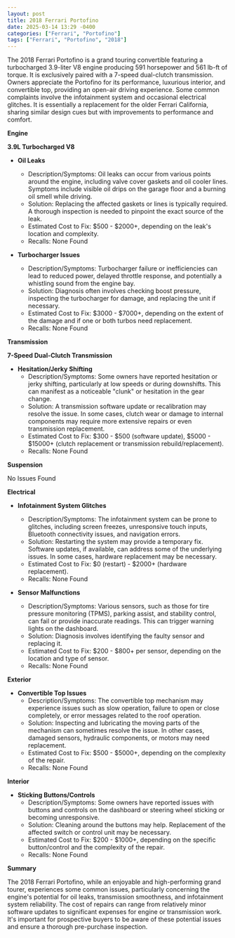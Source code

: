 ```yaml
---
layout: post
title: 2018 Ferrari Portofino
date: 2025-03-14 13:29 -0400
categories: ["Ferrari", "Portofino"]
tags: ["Ferrari", "Portofino", "2018"]
---
```

The 2018 Ferrari Portofino is a grand touring convertible featuring a turbocharged 3.9-liter V8 engine producing 591 horsepower and 561 lb-ft of torque. It is exclusively paired with a 7-speed dual-clutch transmission. Owners appreciate the Portofino for its performance, luxurious interior, and convertible top, providing an open-air driving experience. Some common complaints involve the infotainment system and occasional electrical glitches. It is essentially a replacement for the older Ferrari California, sharing similar design cues but with improvements to performance and comfort.

**Engine**

**3.9L Turbocharged V8**

*   **Oil Leaks**
    *   Description/Symptoms: Oil leaks can occur from various points around the engine, including valve cover gaskets and oil cooler lines. Symptoms include visible oil drips on the garage floor and a burning oil smell while driving.
    *   Solution: Replacing the affected gaskets or lines is typically required. A thorough inspection is needed to pinpoint the exact source of the leak.
    *   Estimated Cost to Fix: $500 - $2000+, depending on the leak's location and complexity.
    *   Recalls: None Found

*   **Turbocharger Issues**
    *   Description/Symptoms: Turbocharger failure or inefficiencies can lead to reduced power, delayed throttle response, and potentially a whistling sound from the engine bay.
    *   Solution: Diagnosis often involves checking boost pressure, inspecting the turbocharger for damage, and replacing the unit if necessary.
    *   Estimated Cost to Fix: $3000 - $7000+, depending on the extent of the damage and if one or both turbos need replacement.
    *   Recalls: None Found

**Transmission**

**7-Speed Dual-Clutch Transmission**

*   **Hesitation/Jerky Shifting**
    *   Description/Symptoms: Some owners have reported hesitation or jerky shifting, particularly at low speeds or during downshifts. This can manifest as a noticeable "clunk" or hesitation in the gear change.
    *   Solution: A transmission software update or recalibration may resolve the issue. In some cases, clutch wear or damage to internal components may require more extensive repairs or even transmission replacement.
    *   Estimated Cost to Fix: $300 - $500 (software update), $5000 - $15000+ (clutch replacement or transmission rebuild/replacement).
    *   Recalls: None Found

**Suspension**

No Issues Found

**Electrical**

*   **Infotainment System Glitches**
    *   Description/Symptoms: The infotainment system can be prone to glitches, including screen freezes, unresponsive touch inputs, Bluetooth connectivity issues, and navigation errors.
    *   Solution: Restarting the system may provide a temporary fix. Software updates, if available, can address some of the underlying issues. In some cases, hardware replacement may be necessary.
    *   Estimated Cost to Fix: $0 (restart) - $2000+ (hardware replacement).
    *   Recalls: None Found

*   **Sensor Malfunctions**
    *   Description/Symptoms: Various sensors, such as those for tire pressure monitoring (TPMS), parking assist, and stability control, can fail or provide inaccurate readings. This can trigger warning lights on the dashboard.
    *   Solution: Diagnosis involves identifying the faulty sensor and replacing it.
    *   Estimated Cost to Fix: $200 - $800+ per sensor, depending on the location and type of sensor.
    *   Recalls: None Found

**Exterior**

*   **Convertible Top Issues**
    *   Description/Symptoms: The convertible top mechanism may experience issues such as slow operation, failure to open or close completely, or error messages related to the roof operation.
    *   Solution: Inspecting and lubricating the moving parts of the mechanism can sometimes resolve the issue. In other cases, damaged sensors, hydraulic components, or motors may need replacement.
    *   Estimated Cost to Fix: $500 - $5000+, depending on the complexity of the repair.
    *   Recalls: None Found

**Interior**

*   **Sticking Buttons/Controls**
    *   Description/Symptoms: Some owners have reported issues with buttons and controls on the dashboard or steering wheel sticking or becoming unresponsive.
    *   Solution: Cleaning around the buttons may help. Replacement of the affected switch or control unit may be necessary.
    *   Estimated Cost to Fix: $200 - $1000+, depending on the specific button/control and the complexity of the repair.
    *   Recalls: None Found

**Summary**

The 2018 Ferrari Portofino, while an enjoyable and high-performing grand tourer, experiences some common issues, particularly concerning the engine's potential for oil leaks, transmission smoothness, and infotainment system reliability. The cost of repairs can range from relatively minor software updates to significant expenses for engine or transmission work. It's important for prospective buyers to be aware of these potential issues and ensure a thorough pre-purchase inspection.

